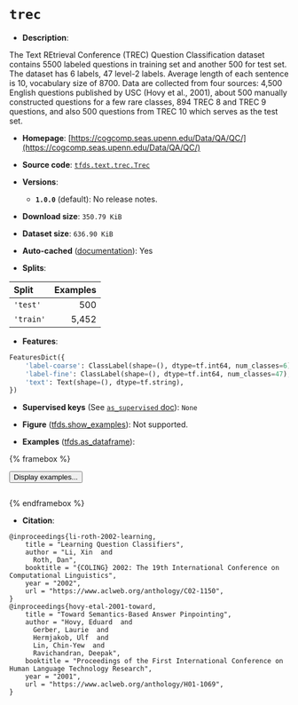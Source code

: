 <div itemscope itemtype="http://schema.org/Dataset">
  <div itemscope itemprop="includedInDataCatalog" itemtype="http://schema.org/DataCatalog">
    <meta itemprop="name" content="TensorFlow Datasets" />
  </div>
  <meta itemprop="name" content="trec" />
  <meta itemprop="description" content="The Text REtrieval Conference (TREC) Question Classification dataset contains 5500 labeled questions in training set and another 500 for test set. The dataset has 6 labels, 47 level-2 labels. Average length of each sentence is 10, vocabulary size of 8700.&#10;Data are collected from four sources: 4,500 English questions published by USC (Hovy et al., 2001), about 500 manually constructed questions for a few rare classes, 894 TREC 8 and TREC 9 questions, and also 500 questions from TREC 10 which serves as the test set.&#10;&#10;To use this dataset:&#10;&#10;```python&#10;import tensorflow_datasets as tfds&#10;&#10;ds = tfds.load(&#x27;trec&#x27;, split=&#x27;train&#x27;)&#10;for ex in ds.take(4):&#10;  print(ex)&#10;```&#10;&#10;See [the guide](https://www.tensorflow.org/datasets/overview) for more&#10;informations on [tensorflow_datasets](https://www.tensorflow.org/datasets).&#10;&#10;" />
  <meta itemprop="url" content="https://www.tensorflow.org/datasets/catalog/trec" />
  <meta itemprop="sameAs" content="https://cogcomp.seas.upenn.edu/Data/QA/QC/" />
  <meta itemprop="citation" content="@inproceedings{li-roth-2002-learning,&#10;    title = &quot;Learning Question Classifiers&quot;,&#10;    author = &quot;Li, Xin  and&#10;      Roth, Dan&quot;,&#10;    booktitle = &quot;{COLING} 2002: The 19th International Conference on Computational Linguistics&quot;,&#10;    year = &quot;2002&quot;,&#10;    url = &quot;https://www.aclweb.org/anthology/C02-1150&quot;,&#10;}&#10;@inproceedings{hovy-etal-2001-toward,&#10;    title = &quot;Toward Semantics-Based Answer Pinpointing&quot;,&#10;    author = &quot;Hovy, Eduard  and&#10;      Gerber, Laurie  and&#10;      Hermjakob, Ulf  and&#10;      Lin, Chin-Yew  and&#10;      Ravichandran, Deepak&quot;,&#10;    booktitle = &quot;Proceedings of the First International Conference on Human Language Technology Research&quot;,&#10;    year = &quot;2001&quot;,&#10;    url = &quot;https://www.aclweb.org/anthology/H01-1069&quot;,&#10;}" />
</div>

# `trec`


*   **Description**:

The Text REtrieval Conference (TREC) Question Classification dataset contains
5500 labeled questions in training set and another 500 for test set. The dataset
has 6 labels, 47 level-2 labels. Average length of each sentence is 10,
vocabulary size of 8700. Data are collected from four sources: 4,500 English
questions published by USC (Hovy et al., 2001), about 500 manually constructed
questions for a few rare classes, 894 TREC 8 and TREC 9 questions, and also 500
questions from TREC 10 which serves as the test set.

*   **Homepage**:
    [https://cogcomp.seas.upenn.edu/Data/QA/QC/](https://cogcomp.seas.upenn.edu/Data/QA/QC/)

*   **Source code**:
    [`tfds.text.trec.Trec`](https://github.com/tensorflow/datasets/tree/master/tensorflow_datasets/text/trec/trec.py)

*   **Versions**:

    *   **`1.0.0`** (default): No release notes.

*   **Download size**: `350.79 KiB`

*   **Dataset size**: `636.90 KiB`

*   **Auto-cached**
    ([documentation](https://www.tensorflow.org/datasets/performances#auto-caching)):
    Yes

*   **Splits**:

Split     | Examples
:-------- | -------:
`'test'`  | 500
`'train'` | 5,452

*   **Features**:

```python
FeaturesDict({
    'label-coarse': ClassLabel(shape=(), dtype=tf.int64, num_classes=6),
    'label-fine': ClassLabel(shape=(), dtype=tf.int64, num_classes=47),
    'text': Text(shape=(), dtype=tf.string),
})
```

*   **Supervised keys** (See
    [`as_supervised` doc](https://www.tensorflow.org/datasets/api_docs/python/tfds/load#args)):
    `None`

*   **Figure**
    ([tfds.show_examples](https://www.tensorflow.org/datasets/api_docs/python/tfds/visualization/show_examples)):
    Not supported.

*   **Examples**
    ([tfds.as_dataframe](https://www.tensorflow.org/datasets/api_docs/python/tfds/as_dataframe)):

<!-- mdformat off(HTML should not be auto-formatted) -->

{% framebox %}

<button id="displaydataframe">Display examples...</button>
<div id="dataframecontent" style="overflow-x:scroll"></div>
<script src="https://www.gstatic.com/external_hosted/jquery2.min.js"></script>
<script>
var url = "https://storage.googleapis.com/tfds-data/visualization/dataframe/trec-1.0.0.html";
$(document).ready(() => {
  $("#displaydataframe").click((event) => {
    // Disable the button after clicking (dataframe loaded only once).
    $("#displaydataframe").prop("disabled", true);

    // Pre-fetch and display the content
    $.get(url, (data) => {
      $("#dataframecontent").html(data);
    }).fail(() => {
      $("#dataframecontent").html(
        'Error loading examples. If the error persist, please open '
        + 'a new issue.'
      );
    });
  });
});
</script>

{% endframebox %}

<!-- mdformat on -->

*   **Citation**:

```
@inproceedings{li-roth-2002-learning,
    title = "Learning Question Classifiers",
    author = "Li, Xin  and
      Roth, Dan",
    booktitle = "{COLING} 2002: The 19th International Conference on Computational Linguistics",
    year = "2002",
    url = "https://www.aclweb.org/anthology/C02-1150",
}
@inproceedings{hovy-etal-2001-toward,
    title = "Toward Semantics-Based Answer Pinpointing",
    author = "Hovy, Eduard  and
      Gerber, Laurie  and
      Hermjakob, Ulf  and
      Lin, Chin-Yew  and
      Ravichandran, Deepak",
    booktitle = "Proceedings of the First International Conference on Human Language Technology Research",
    year = "2001",
    url = "https://www.aclweb.org/anthology/H01-1069",
}
```
